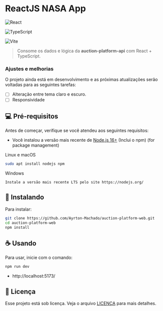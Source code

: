 # ReactJS NASA App

![React](https://img.shields.io/badge/react-%2320232a.svg?style=for-the-badge&logo=react&logoColor=%2361DAFB)

![TypeScript](https://img.shields.io/badge/typescript-%23007ACC.svg?style=for-the-badge&logo=typescript&logoColor=white)

![Vite](https://img.shields.io/badge/vite-%23646CFF.svg?style=for-the-badge&logo=vite&logoColor=white)

> Consome os dados e lógica da **auction-platform-api** com React + TypeScript.

### Ajustes e melhorias

O projeto ainda está em desenvolvimento e as próximas atualizações serão voltadas para as seguintes tarefas:

- [ ] Alteração entre tema claro e escuro.
- [ ] Responsividade

## 💻 Pré-requisitos

Antes de começar, verifique se você atendeu aos seguintes requisitos:

- Você instalou a versão mais recente de [Node.js 16+](https://nodejs.org/) (Inclui o npm) (for package management)

Linux e macOS

```bash
sudo apt install nodejs npm
```

Windows

```
Instale a versão mais recente LTS pelo site https://nodejs.org/
```


## 🚀 Instalando

Para instalar:

```bash
git clone https://github.com/Ayrton-Machado/auction-platform-web.git
cd auction-platform-web
npm install
```

## ☕ Usando

Para usar, inicie com o comando:

```bash
npm run dev
```
- http://localhost:5173/

## 📝 Licença

Esse projeto está sob licença. Veja o arquivo [LICENÇA](LICENSE) para mais detalhes.